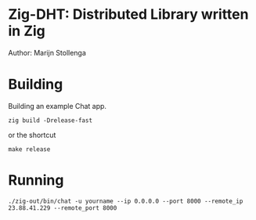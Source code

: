 # Zig-DHT: Distributed Library written in Zig
Author: Marijn Stollenga

# Building
Building an example Chat app.

`zig build -Drelease-fast`

or the shortcut

`make release`

# Running

`./zig-out/bin/chat -u yourname --ip 0.0.0.0 --port 8000 --remote_ip 23.88.41.229 --remote_port 8000`
